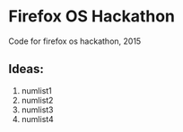 # Firefox OS Hackathon
Code for firefox os hackathon, 2015

Ideas:
------

1. numlist1 
2. numlist2
3. numlist3
4. numlist4


